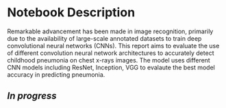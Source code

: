 # Notebook Description 

Remarkable advancement has been made in image recognition, primarily due to the availability of large-scale annotated datasets to train deep convolutional neural networks (CNNs). This report aims to evaluate the use of different convolution neural network architectures to accurately detect childhood pneumonia on chest x-rays images. The model uses different CNN models including ResNet, Inception, VGG to evalaute the best model accuracy in predicting pneumonia.


## *In progress*
